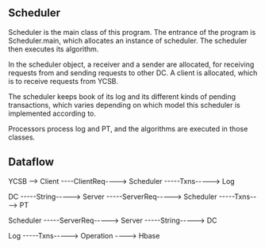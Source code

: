 ## Scheduler 

Scheduler is the main class of this program. The entrance of the program is Scheduler.main, 
which allocates an instance of scheduler. The scheduler then executes its algorithm. 

In the scheduler object, a receiver and a sender are allocated, 
for receiving requests from and sending requests to other DC. 
A client is allocated, which is to receive requests from YCSB.

The scheduler keeps book of its log and its different kinds of pending transactions, 
which varies depending on which model this scheduler is implemented according to.

Processors process log and PT, and the algorithms are executed in those classes.

## Dataflow

YCSB  -->  Client  ----ClientReq---->  Scheduler  -----Txns----->  Log

DC  -----String----->  Server  -----ServerReq----->  Scheduler  -----Txns---->  PT

Scheduler  -----ServerReq----->  Server  -----String----->  DC

Log  -----Txns----->  Operation  ---->  Hbase